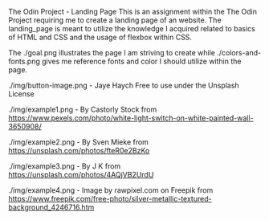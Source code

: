The Odin Project  - Landing Page
This is an assignment within the The Odin Project requiring me to create a landing page of an website.
The landing_page is meant to utilize the knowledge I acquired related to basics of HTML and CSS and the usage of flexbox within CSS.


The ./goal.png illustrates the page I am striving to create
while ./colors-and-fonts.png gives me reference fonts and color I should utilize within the page.

./img/button-image.png  - Jaye Haych Free to use under the Unsplash License
 
 ./img/example1.png  - By Castorly Stock from https://www.pexels.com/photo/white-light-switch-on-white-painted-wall-3650908/
 
 ./img/example2.png  - By Sven Mieke from https://unsplash.com/photos/fteR0e2BzKo
 
 ./img/example3.png  - By J K from https://unsplash.com/photos/4AQjVB2UrdU
 
 ./img/example4.png  - Image by rawpixel.com on Freepik from https://www.freepik.com/free-photo/silver-metallic-textured-background_4246716.htm
